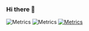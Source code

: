### Hi there 👋
![Metrics](https://metrics.lecoq.io/dimweaver?template=classic&base=header%2C%20activity%2C%20community%2C%20repositories%2C%20metadata&base.indepth=false&base.hireable=false&base.skip=false&config.timezone=Europe%2FAthens)
![Metrics](https://me.adadot.com/personal-profile/44cd606e-c0b8-4140-9ba2-435c1a8333b9:auth0|61fc163c91ad9a006b2f5a7a)
[![Metrics](https://assets.adadot.com/auth0%7C61fc163c91ad9a006b2f5a7a.png?1695816179563)](https://me.adadot.com/personal-profile/44cd606e-c0b8-4140-9ba2-435c1a8333b9:auth0|61fc163c91ad9a006b2f5a7a)
<!--
**dsoras/dsoras** is a ✨ _special_ ✨ repository because its `README.md` (this file) appears on your GitHub profile.

Here are some ideas to get you started:

- 🔭 I’m currently working on ...
- 🌱 I’m currently learning ...
- 👯 I’m looking to collaborate on ...
- 🤔 I’m looking for help with ...
- 💬 Ask me about ...
- 📫 How to reach me: ...
- 😄 Pronouns: ...
- ⚡ Fun fact: ...
-->


